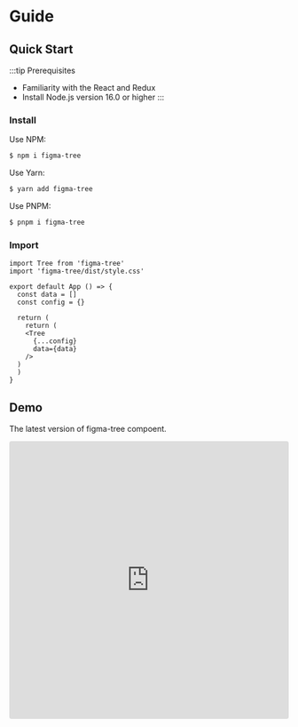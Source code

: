 # Guide

## Quick Start

:::tip Prerequisites

- Familiarity with the React and Redux
- Install Node.js version 16.0 or higher
  :::

### Install

Use NPM:

```bash
$ npm i figma-tree
```

Use Yarn:

```bash
$ yarn add figma-tree
```

Use PNPM:

```bash
$ pnpm i figma-tree
```

<!-- Using figma-tree from CDN -->

### Import

```tsx
import Tree from 'figma-tree'
import 'figma-tree/dist/style.css'

export default App () => {
  const data = []
  const config = {}

  return (
    return (
    <Tree
      {...config}
      data={data}
    />
  )
  )
}
```

## Demo

The latest version of figma-tree compoent.

<iframe src="https://codesandbox.io/embed/figma-tree-demo-hhqgws?autoresize=1&fontsize=14&hidenavigation=1&theme=dark"
  style="width:100%; height:500px; border:0; border-radius: 4px; overflow:hidden;"
  title="figma-tree-demo"
  allow="accelerometer; ambient-light-sensor; camera; encrypted-media; geolocation; gyroscope; hid; microphone; midi; payment; usb; vr; xr-spatial-tracking"
  sandbox="allow-forms allow-modals allow-popups allow-presentation allow-same-origin allow-scripts"
></iframe>
